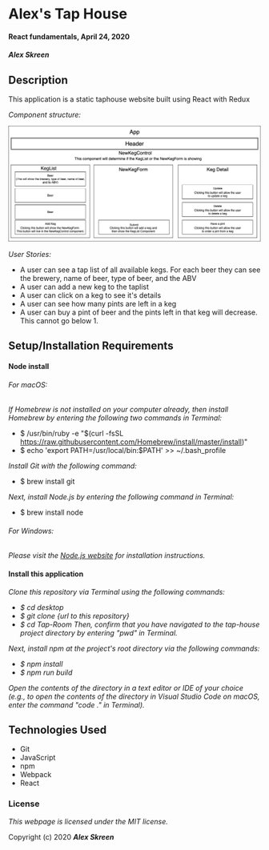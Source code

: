 # Alex's Tap House

#### React fundamentals, April 24, 2020

#### _**Alex Skreen**_

## Description

This application is a static taphouse website built using React with Redux

_Component structure:_

![component structure](/taphouse_diagram.png)

_User Stories:_
* A user can see a tap list of all available kegs. For each beer they can see the brewery, name of beer, type of beer, and the ABV
* A user can add a new keg to the taplist
* A user can click on a keg to see it's details
* A user can see how many pints are left in a keg
* A user can buy a pint of beer and the pints left in that keg will decrease. This cannot go below 1.

## Setup/Installation Requirements

#### Node install

###### For macOS:
_If Homebrew is not installed on your computer already, then install Homebrew by entering the following two commands in Terminal:_
* $ /usr/bin/ruby -e "$(curl -fsSL https://raw.githubusercontent.com/Homebrew/install/master/install)"
* $ echo 'export PATH=/usr/local/bin:$PATH' >> ~/.bash_profile

_Install Git with the following command:_
* $ brew install git

_Next, install Node.js by entering the following command in Terminal:_
* $ brew install node

###### For Windows:
_Please visit the [Node.js website](https://nodejs.org/en/download/) for installation instructions._

#### Install this application

_Clone this repository via Terminal using the following commands:_
* _$ cd desktop_
* _$ git clone {url to this repository}_
* _$ cd Tap-Room_
_Then, confirm that you have navigated to the tap-house project directory by entering "pwd" in Terminal._

_Next, install npm at the project's root directory via the following commands:_
* _$ npm install_
* _$ npm run build_

_Open the contents of the directory in a text editor or IDE of your choice (e.g., to open the contents of the directory in Visual Studio Code on macOS, enter the command "code ." in Terminal)._

## Technologies Used

* Git
* JavaScript
* npm
* Webpack
* React

### License

*This webpage is licensed under the MIT license.*

Copyright (c) 2020 **_Alex Skreen_**